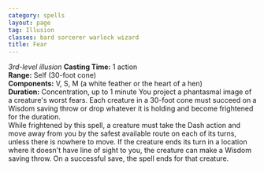 ```yaml
---
category: spells
layout: page
tag: Illusion
classes: bard sorcerer warlock wizard
title: Fear
---
```


_3rd-level illusion_ **Casting Time:** 1 action    
**Range:** Self (30-foot cone)    
**Components:** V, S, M (a white feather or the heart of a hen)    
**Duration:** Concentration, up to 1 minute You project a phantasmal image of a creature's worst fears. Each creature in a 30-foot cone must succeed on a Wisdom saving throw or drop whatever it is holding and become frightened for the duration.    
While frightened by this spell, a creature must take the Dash action and move away from you by the safest available route on each of its turns, unless there is nowhere to move. If the creature ends its turn in a location where it doesn't have line of sight to you, the creature can make a Wisdom saving throw. On a successful save, the spell ends for that creature. 